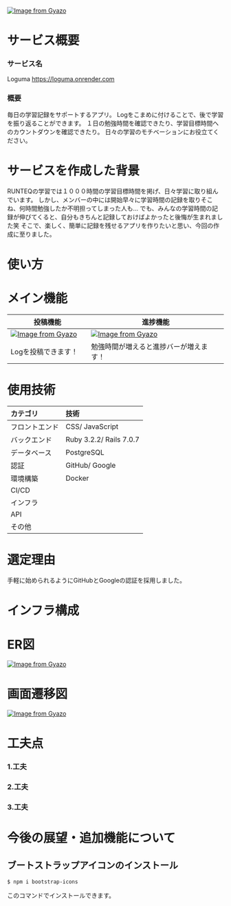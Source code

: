 [![Image from Gyazo](https://i.gyazo.com/dc9c45030c44690aafd1c4983ed46ea7.png)](https://gyazo.com/dc9c45030c44690aafd1c4983ed46ea7)


# サービス概要

### サービス名
Loguma
https://loguma.onrender.com

### 概要
毎日の学習記録をサポートするアプリ。
Logをこまめに付けることで、後で学習を振り返ることができます。
１日の勉強時間を確認できたり、学習目標時間へのカウントダウンを確認できたり。
日々の学習のモチベーションにお役立てください。

# サービスを作成した背景
RUNTEQの学習では１０００時間の学習目標時間を掲げ、日々学習に取り組んでいます。
しかし、メンバーの中には開始早々に学習時間の記録を取りそこね、何時間勉強したか不明担ってしまった人も…
でも、みんなの学習時間の記録が伸びてくると、自分もきちんと記録しておけばよかったと後悔が生まれました笑
そこで、楽しく、簡単に記録を残せるアプリを作りたいと思い、今回の作成に至りました。

# 使い方


# メイン機能
| 投稿機能| 進捗機能 |
| ------ | ------ |
| [![Image from Gyazo](https://i.gyazo.com/8a64e78f341e10e03f892d9ce02ec38c.gif)](https://gyazo.com/8a64e78f341e10e03f892d9ce02ec38c) |[![Image from Gyazo](https://i.gyazo.com/e47578e540659691fc05f0064e2931c5.png)](https://gyazo.com/e47578e540659691fc05f0064e2931c5) |
| Logを投稿できます！　| 勉強時間が増えると進捗バーが増えます！|

# 使用技術
| カテゴリ       | 技術  |
| :------------- | :------------ |
| フロントエンド | CSS/ JavaScript   |
| バックエンド   | Ruby 3.2.2/ Rails 7.0.7 |
| データベース   |  PostgreSQL  |
| 認証           |   GitHub/ Google   |
| 環境構築       |  Docker  |
| CI/CD          |   |
| インフラ       |  |
| API            |    |
| その他         |  |

# 選定理由
手軽に始められるようにGitHubとGoogleの認証を採用しました。

# インフラ構成

# ER図
[![Image from Gyazo](https://i.gyazo.com/918a050a1ec27354090c37a03900ed87.png)](https://gyazo.com/918a050a1ec27354090c37a03900ed87)

# 画面遷移図
[![Image from Gyazo](https://i.gyazo.com/f34c2c12293fc80e800b2644858563a0.png)](https://gyazo.com/f34c2c12293fc80e800b2644858563a0)
# 工夫点

###  1.工夫
###  2.工夫
###  3.工夫

# 今後の展望・追加機能について






## ブートストラップアイコンのインストール

```
$ npm i bootstrap-icons
```
このコマンドでインストールできます。
